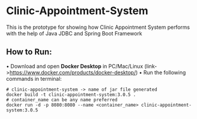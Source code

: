 # Clinic-Appointment-System
This is the prototype for showing how Clinic Appointment System performs with the help of Java JDBC and Spring Boot Framework 

## How to Run:
• Download and open **Docker Desktop** in PC/Mac/Linux (link->https://www.docker.com/products/docker-desktop/)
• Run the following commands in terminal:
  ```console
  # clinic-appointment-system -> name of jar file generated
  docker build -t clinic-appointment-system:3.0.5 .
  # container_name can be any name preferred
  docker run -d -p 8080:8080 --name <container_name> clinic-appointment-system:3.0.5
  ```
